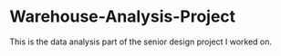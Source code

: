 # Warehouse-Analysis-Project
This is the data analysis part of the senior design project I worked on.
